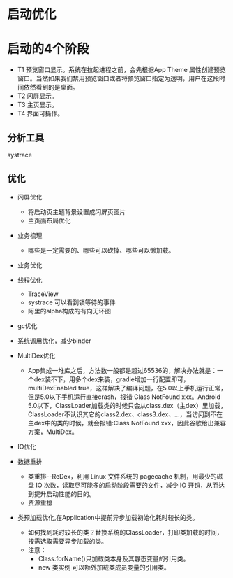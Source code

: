 # 启动优化

# 启动的4个阶段
* T1 预览窗口显示。系统在拉起进程之前，会先根据App Theme 属性创建预览窗口。当然如果我们禁用预览窗口或者将预览窗口指定为透明，用户在这段时间依然看到的是桌面。
* T2 闪屏显示。
* T3 主页显示。
* T4 界面可操作。

## 分析工具
systrace


## 优化

- 闪屏优化
    - 将启动页主题背景设置成闪屏页图片
    - 主页面布局优化


- 业务梳理
    - 哪些是一定需要的、哪些可以砍掉、哪些可以懒加载。
- 业务优化
- 线程优化
    - TraceView
    - systrace 可以看到锁等待的事件
    - 阿里的alpha构成的有向无环图

- gc优化

- 系统调用优化，减少binder

- MultiDex优化

    - App集成一堆库之后，方法数一般都是超过65536的，解决办法就是：一个dex装不下，用多个dex来装，gradle增加一行配置即可，multiDexEnabled true，这样解决了编译问题，在5.0以上手机运行正常，但是5.0以下手机运行直接crash，报错 Class NotFound xxx。Android 5.0以下，ClassLoader加载类的时候只会从class.dex（主dex）里加载，ClassLoader不认识其它的class2.dex、class3.dex、...，当访问到不在主dex中的类的时候，就会报错:Class NotFound xxx，因此谷歌给出兼容方案，MultiDex。


- IO优化
   
- 数据重排
    - 类重排--ReDex，利用 Linux 文件系统的 pagecache 机制，用最少的磁盘 IO 次数，读取尽可能多的启动阶段需要的文件，减少 IO 开销，从而达到提升启动性能的目的。
    - 资源重排

- 类预加载优化,在Application中提前异步加载初始化耗时较长的类。

    - 如何找到耗时较长的类？替换系统的ClassLoader，打印类加载的时间，按需选取需要异步加载的类。
    - 注意：
         - Class.forName()只加载类本身及其静态变量的引用类。
         - new 类实例 可以额外加载类成员变量的引用类。

